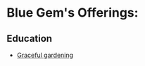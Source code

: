 # Blue Gem's Offerings:
## Education
- [Graceful gardening](https://github.com/ivan006/Blue-Gem/tree/master/Media/Education/Graceful-gardening)
